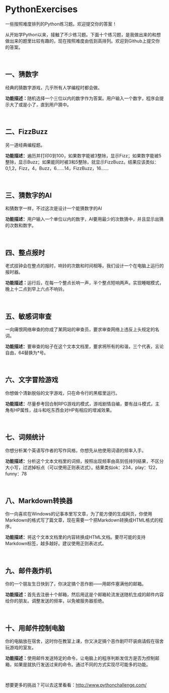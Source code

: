 # PythonExercises
一些按照难度排列的Python练习题。欢迎提交你的答案！

<p><span lang="zh-CN">从开始学</span><span lang="en-US">Python</span><span lang="zh-CN">以来，接触了不少练习题。下面十个练习题，是我做出来的和想做出来的题里比较有趣的，现在按照难度由低到高排列。欢迎到</span><span lang="en-US">Github</span><span lang="zh-CN">上提交你的答案。</span></p>
<p>&nbsp;</p>
<h2>一、猜数字</h2>
<p>经典的猜数字游戏，几乎所有人学编程时都会做。</p>
<p><strong>功能描述：</strong>随机选择一个三位以内的数字作为答案。用户输入一个数字，程序会提示大了或是小了，直到用户猜中。</p>
<p>&nbsp;</p>
<h2>二、FizzBuzz</h2>
<p>另一道经典编程题。</p>
<p><span lang="zh-CN"><strong>功能描述：</strong>遍历并打印</span><span lang="en-US">0</span><span lang="zh-CN">到</span><span lang="en-US">100</span><span lang="zh-CN">，如果数字能被</span><span lang="en-US">3</span><span lang="zh-CN">整除，显示</span><span lang="en-US">Fizz</span><span lang="zh-CN">；如果数字能被</span><span lang="en-US">5</span><span lang="zh-CN">整除，显示</span><span lang="en-US">Buzz</span><span lang="zh-CN">；如果能同时被</span><span lang="en-US">3</span><span lang="zh-CN">和</span><span lang="en-US">5</span><span lang="zh-CN">整除，就显示</span><span lang="en-US">Fizz</span><span lang="en-US">Buzz</span><span lang="zh-CN">。结果应该类似：</span><span lang="en-US">0,1,2</span><span lang="zh-CN">，</span><span lang="en-US">Fizz</span><span lang="zh-CN">，</span><span lang="en-US">4</span><span lang="zh-CN">，</span><span lang="en-US">Buzz</span><span lang="zh-CN">，</span><span lang="en-US">6</span><span lang="zh-CN">……</span><span lang="en-US">14</span><span lang="zh-CN">，</span><span lang="en-US">FizzBuzz</span><span lang="zh-CN">，</span><span lang="en-US">16</span><span lang="zh-CN">……</span></p>
<p>&nbsp;</p>
<h2><span lang="zh-CN">三、猜数字的</span><span lang="en-US">AI</span></h2>
<p><span lang="zh-CN">和猜数字一样，不过这次是设计一个能猜数字的</span><span lang="en-US">AI</span></p>
<p><span lang="zh-CN"><strong>功能描述：</strong>用户输入一个单位以内的数字，</span><span lang="en-US">AI</span><span lang="zh-CN">要用最少的次数猜中，并且显示出猜的次数和数字。</span></p>
<p>&nbsp;</p>
<h2>四、整点报时</h2>
<p>老式挂钟会在整点的报时，响铃的次数和时间相等。我们设计一个在电脑上运行的报时器。</p>
<p><strong>功能描述：</strong>运行后，在每一个整点长响一声，半个整点短响两声。实现睡眠模式，晚上十二点到早上六点不响铃。</p>
<p>&nbsp;</p>
<h2>五、敏感词审查</h2>
<p>一向痛恨网络审查的你成了某网站的审查员，要求审查网络上违反上头规定的名词。</p>
<p><span lang="zh-CN"><strong>功能描述：</strong>要审查的帖子在这个文本文档里，要求将所有的和谐，三个代表，言论自由，</span><span lang="en-US">64</span><span lang="zh-CN">替换为</span><span lang="en-US">*</span><span lang="zh-CN">号。</span></p>
<p>&nbsp;</p>
<h2>六、文字冒险游戏</h2>
<p>你想做个清新脱俗的文字游戏，只在命令行的黑框里运行。</p>
<p><span lang="zh-CN"><strong>功能描述：</strong>尽量参考回合制</span><span lang="en-US">RPG</span><span lang="zh-CN">游戏的模式，游戏剧情自编，要有战斗模式，主角有</span><span lang="en-US">HP</span><span lang="zh-CN">属性，战斗和吃东西会对</span><span lang="en-US">HP</span><span lang="zh-CN">有相应的增减效果。</span></p>
<p>&nbsp;</p>
<h2>七、词频统计</h2>
<p>你想分析某个英语写作者的写作风格，你想先从他使用词语的频率入手。</p>
<p><span lang="zh-CN"><strong>功能描述：</strong>分析这个文本文档里的词频，按照出现频率由高到低排列结果，不区分大小写，过滤掉标点（可以使用正则表达式）。结果类似</span><span lang="en-US">ok</span><span lang="zh-CN">：</span><span lang="en-US">234</span><span lang="zh-CN">，</span><span lang="en-US">play</span><span lang="zh-CN">：</span><span lang="en-US">122</span><span lang="zh-CN">，</span><span lang="en-US">funny</span><span lang="zh-CN">：</span><span lang="en-US">78</span></p>
<p>&nbsp;</p>
<h2><span lang="en-US">八、Markdown</span><span lang="zh-CN">转换器</span></h2>
<p><span lang="zh-CN">你一向喜欢在</span><span lang="en-US">Windows</span><span lang="zh-CN">的记事本里写文章，为了能方便的生成网页，你使用</span><span lang="en-US">Markdown</span><span lang="zh-CN">的格式写了篇文章，现在需要一个把</span><span lang="en-US">Markdown</span><span lang="zh-CN">转换成</span><span lang="en-US">HTML</span><span lang="zh-CN">格式的程序。</span></p>
<p><span lang="zh-CN"><strong>功能描述：</strong>将这个文本文档里的内容转换成</span><span lang="en-US">HTML</span><span lang="zh-CN">文档。要尽可能的支持</span><span lang="en-US">Markdown</span><span lang="zh-CN">标签，越多越好。建议使用正则表达式。</span></p>
<p>&nbsp;</p>
<h2>九、邮件轰炸机</h2>
<p>你的一个朋友生日快到了，你决定搞个恶作剧——用邮件塞满他的邮箱。</p>
<p><strong>功能描述：</strong>首先去注册十个邮箱，然后用这是个邮箱轮流发送随机生成的邮件内容给你的朋友。调整发送的频率，以免被服务器拒绝。</p>
<p>&nbsp;</p>
<h2>十、用邮件控制电脑</h2>
<p>你的电脑放在宿舍，这时你在教室上课，你又决定搞个恶作剧吓吓装病请假在宿舍玩游戏的室友。</p>
<p><strong>功能描述：</strong>使用邮件发送特定的命令，让电脑上的程序判断发信方是否为控制邮箱，如果是就执行发送过来的命令。通过不同的方式实现尽可能多的功能。</p>
<p>&nbsp;</p>
</div>
</div>
<p>想要更多的挑战？可以去这里看看：<a href="http://www.pythonchallenge.com/" target="_blank">http://www.pythonchallenge.com/</a></p>
</div>
